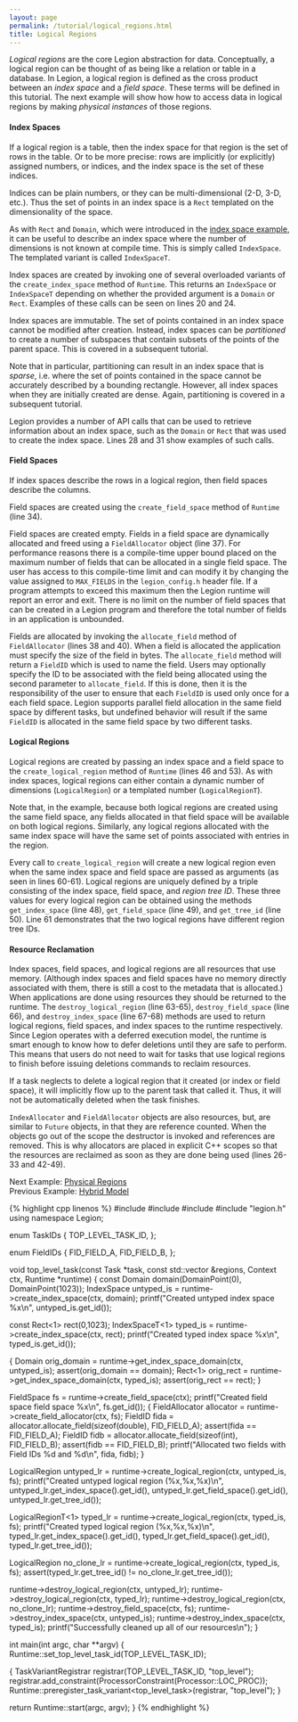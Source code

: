 ```yaml
---
layout: page
permalink: /tutorial/logical_regions.html
title: Logical Regions
---
```


*Logical regions* are the core Legion abstraction for
data. Conceptually, a logical region can be thought of as being like a
relation or table in a database. In Legion, a logical region is
defined as the cross product between an *index space* and a *field
space*. These terms will be defined in this tutorial. The next example
will show how how to access data in logical regions by making
*physical instances* of those regions.

#### Index Spaces ####

If a logical region is a table, then the index space for that region
is the set of rows in the table. Or to be more precise: rows are
implicitly (or explicitly) assigned numbers, or indices, and the index
space is the set of these indices.

Indices can be plain numbers, or they can be multi-dimensional (2-D,
3-D, etc.). Thus the set of points in an index space is a `Rect`
templated on the dimensionality of the space.

As with `Rect` and `Domain`, which were introduced in the [index space
example](/tutorial/index_tasks.html), it can be useful to describe an
index space where the number of dimensions is not known at compile
time. This is simply called `IndexSpace`. The templated variant is
called `IndexSpaceT`.

Index spaces are created by invoking one of several overloaded
variants of the `create_index_space` method of `Runtime`. This returns
an `IndexSpace` or `IndexSpaceT` depending on whether the provided
argument is a `Domain` or `Rect`. Examples of these calls can be seen
on lines 20 and 24.

Index spaces are immutable. The set of points contained in an index
space cannot be modified after creation. Instead, index spaces can be
*partitioned* to create a number of subspaces that contain subsets of
the points of the parent space. This is covered in a subsequent
tutorial.

Note that in particular, partitioning can result in an index space
that is *sparse*, i.e. where the set of points contained in the space
cannot be accurately described by a bounding rectangle. However, all
index spaces when they are initially created are dense. Again,
partitioning is covered in a subsequent tutorial.

Legion provides a number of API calls that can be used to retrieve
information about an index space, such as the `Domain` or `Rect` that
was used to create the index space. Lines 28 and 31 show examples of
such calls.

#### Field Spaces ####

If index spaces describe the rows in a logical region, then field
spaces describe the columns.

Field spaces are created using the `create_field_space` method of
`Runtime` (line 34).

Field spaces are created empty. Fields in a field space are
dynamically allocated and freed using a `FieldAllocator` object (line
37). For performance reasons there is a compile-time upper bound
placed on the maximum number of fields that can be allocated in a
single field space. The user has access to this compile-time limit and
can modify it by changing the value assigned to `MAX_FIELDS` in the
`legion_config.h` header file. If a program attempts to exceed this
maximum then the Legion runtime will report an error and exit. There
is no limit on the number of field spaces that can be created in a
Legion program and therefore the total number of fields in an
application is unbounded.

Fields are allocated by invoking the `allocate_field`
method of `FieldAllocator` (lines 38 and 40). When a
field is allocated the application must specify
the size of the field in bytes.
The `allocate_field` method will return a `FieldID`
which is used to name the field. Users may optionally
specify the ID to be associated with the field being
allocated using the second parameter to `allocate_field`.
If this is done, then it is the responsibility of the
user to ensure that each `FieldID` is used only once
for a each field space. Legion supports parallel field
allocation in the same field space by different tasks,
but undefined behavior will result if the same `FieldID`
is allocated in the same field space by two different tasks.

#### Logical Regions ####

Logical regions are created by passing an index space and a field
space to the `create_logical_region` method of `Runtime` (lines 46 and
53). As with index spaces, logical regions can either contain a
dynamic number of dimensions (`LogicalRegion`) or a templated number
(`LogicalRegionT`).

Note that, in the example, because both logical regions are created
using the same field space, any fields allocated in that field space
will be available on both logical regions. Similarly, any logical
regions allocated with the same index space will have the same set of
points associated with entries in the region.

Every call to `create_logical_region` will create a new logical region
even when the same index space and field space are passed as arguments
(as seen in lines 60-61). Logical regions are uniquely defined by a
triple consisting of the index space, field space, and _region tree
ID_. These three values for every logical region can be obtained using
the methods `get_index_space` (line 48), `get_field_space` (line 49),
and `get_tree_id` (line 50). Line 61 demonstrates that the two logical
regions have different region tree IDs.

#### Resource Reclamation ####

Index spaces, field spaces, and logical regions are all resources that
use memory. (Although index spaces and field spaces have no memory
directly associated with them, there is still a cost to the metadata
that is allocated.) When applications are done using
resources they should be returned to the runtime.
The `destroy_logical_region` (line 63-65), `destroy_field_space`
(line 66), and `destroy_index_space` (line 67-68) methods
are used to return logical regions, field spaces,
and index spaces to the runtime respectively. Since
Legion operates with a deferred execution model, the
runtime is smart enough to know how to defer deletions
until they are safe to perform. This means that users
do not need to wait for tasks that use logical regions
to finish before issuing deletions commands to
reclaim resources.

If a task neglects to delete a logical region that it created (or
index or field space), it will implicitly flow up to the parent task
that called it. Thus, it will not be automatically deleted when the
task finishes.

`IndexAllocator` and `FieldAllocator` objects are also
resources, but, are similar to `Future` objects, in that they
are reference counted. When the objects go out of the scope
the destructor is invoked and references are removed. This is
why allocators are placed in explicit C++ scopes so that
the resources are reclaimed as soon as they are done being
used (lines 26-33 and 42-49).

Next Example: [Physical Regions](/tutorial/physical_regions.html)  
Previous Example: [Hybrid Model](/tutorial/hybrid.html)

{% highlight cpp linenos %}
#include <cstdio>
#include <cassert>
#include <cstdlib>
#include "legion.h"
using namespace Legion;

enum TaskIDs {
  TOP_LEVEL_TASK_ID,
};

enum FieldIDs {
  FID_FIELD_A,
  FID_FIELD_B,
};

void top_level_task(const Task *task,
                    const std::vector<PhysicalRegion> &regions,
                    Context ctx, Runtime *runtime) {
  const Domain domain(DomainPoint(0), DomainPoint(1023));
  IndexSpace untyped_is = runtime->create_index_space(ctx, domain);
  printf("Created untyped index space %x\n", untyped_is.get_id());

  const Rect<1> rect(0,1023);
  IndexSpaceT<1> typed_is = runtime->create_index_space(ctx, rect);
  printf("Created typed index space %x\n", typed_is.get_id());

  {
    Domain orig_domain = runtime->get_index_space_domain(ctx, untyped_is);
    assert(orig_domain == domain);
    Rect<1> orig_rect = runtime->get_index_space_domain(ctx, typed_is);
    assert(orig_rect == rect);
  }

  FieldSpace fs = runtime->create_field_space(ctx);
  printf("Created field space field space %x\n", fs.get_id());
  {
    FieldAllocator allocator = runtime->create_field_allocator(ctx, fs);
    FieldID fida = allocator.allocate_field(sizeof(double), FID_FIELD_A);
    assert(fida == FID_FIELD_A);
    FieldID fidb = allocator.allocate_field(sizeof(int), FID_FIELD_B);
    assert(fidb == FID_FIELD_B);
    printf("Allocated two fields with Field IDs %d and %d\n", fida, fidb);
  }

  LogicalRegion untyped_lr =
    runtime->create_logical_region(ctx, untyped_is, fs);
  printf("Created untyped logical region (%x,%x,%x)\n",
      untyped_lr.get_index_space().get_id(),
      untyped_lr.get_field_space().get_id(),
      untyped_lr.get_tree_id());

  LogicalRegionT<1> typed_lr =
    runtime->create_logical_region(ctx, typed_is, fs);
  printf("Created typed logical region (%x,%x,%x)\n",
      typed_lr.get_index_space().get_id(),
      typed_lr.get_field_space().get_id(),
      typed_lr.get_tree_id());

  LogicalRegion no_clone_lr =
    runtime->create_logical_region(ctx, typed_is, fs);
  assert(typed_lr.get_tree_id() != no_clone_lr.get_tree_id());

  runtime->destroy_logical_region(ctx, untyped_lr);
  runtime->destroy_logical_region(ctx, typed_lr);
  runtime->destroy_logical_region(ctx, no_clone_lr);
  runtime->destroy_field_space(ctx, fs);
  runtime->destroy_index_space(ctx, untyped_is);
  runtime->destroy_index_space(ctx, typed_is);
  printf("Successfully cleaned up all of our resources\n");
}

int main(int argc, char **argv) {
  Runtime::set_top_level_task_id(TOP_LEVEL_TASK_ID);

  {
    TaskVariantRegistrar registrar(TOP_LEVEL_TASK_ID, "top_level");
    registrar.add_constraint(ProcessorConstraint(Processor::LOC_PROC));
    Runtime::preregister_task_variant<top_level_task>(registrar, "top_level");
  }

  return Runtime::start(argc, argv);
}
{% endhighlight %}
